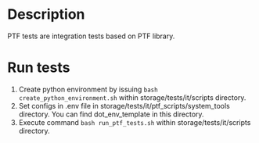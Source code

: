 # Description
PTF tests are integration tests based on PTF library.

# Run tests
1. Create python environment by issuing `bash create_python_environment.sh` within storage/tests/it/scripts directory.
2. Set configs in .env file in storage/tests/it/ptf_scripts/system_tools directory.
   You can find dot_env_template in this directory.
3. Execute command `bash run_ptf_tests.sh` within storage/tests/it/scripts directory.
